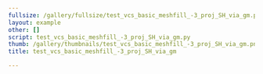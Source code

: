 ```yaml
---
fullsize: /gallery/fullsize/test_vcs_basic_meshfill_-3_proj_SH_via_gm.png
layout: example
other: []
script: test_vcs_basic_meshfill_-3_proj_SH_via_gm.py
thumb: /gallery/thumbnails/test_vcs_basic_meshfill_-3_proj_SH_via_gm.png
title: test_vcs_basic_meshfill_-3_proj_SH_via_gm

---
```

